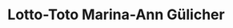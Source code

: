 ---
title: "Lotto-Toto Marina-Ann Gülicher"
url: /luedenscheid/lotto-toto-marina-ann-guelicher/
shop: Kiosk
---